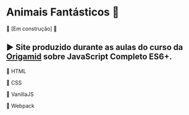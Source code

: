 # Animais Fantásticos :wolf:
 
:construction: [Em construção] :construction:

## :arrow_forward: Site produzido durante as aulas do curso da [Origamid](https://www.origamid.com/) sobre JavaScript Completo ES6+. 


:small_red_triangle: HTML

:small_red_triangle: CSS

:small_red_triangle: VanillaJS

:small_red_triangle: Webpack


